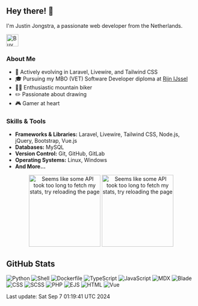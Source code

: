 ## Hey there! 👋

I'm Justin Jongstra, a passionate web developer from the Netherlands.

<a href='https://ko-fi.com/justinjongstra' target='_blank'><img height='32' style='border:0px;height:32px;' src='https://cdn.ko-fi.com/cdn/kofi2.png?v=3' border='0' alt='Buy Me a Coffee at ko-fi.com' /></a> 
<br>

### About Me
- 🌱 Actively evolving in Laravel, Livewire, and Tailwind CSS
- 🎓 Pursuing my MBO (VET) Software Developer diploma at [Rijn IJssel](https://www.rijnijssel.nl/)
- 🚵‍♂️ Enthusiastic mountain biker
- ✏️ Passionate about drawing
- 🎮 Gamer at heart

### Skills & Tools
- **Frameworks & Libraries:** Laravel, Livewire, Tailwind CSS, Node.js, jQuery, Bootstrap, Vue.js
- **Databases:** MySQL
- **Version Control:** Git, GitHub, GitLab
- **Operating Systems:** Linux, Windows
- **And More...**


<p align="center">
  <img style="height: 190px;" src="https://github-readme-stats-sigma-two-42.vercel.app/api?username=Justin0122&show_icons=true&theme=outrun" alt="Seems like some API took too long to fetch my stats, try reloading the page"/>
  <img style="height: 190px;" src="https://github-readme-stats-sigma-two-42.vercel.app/api/top-langs/?username=Justin0122&layout=compact&theme=outrun" alt="Seems like some API took too long to fetch my stats, try reloading the page"/>
</p>
</p>



## GitHub Stats
![Python](https://img.shields.io/badge/Python-.11%25-blue)
![Shell](https://img.shields.io/badge/Shell-.28%25-blue)
![Dockerfile](https://img.shields.io/badge/Dockerfile-0%25-blue)
![TypeScript](https://img.shields.io/badge/TypeScript-.02%25-blue)
![JavaScript](https://img.shields.io/badge/JavaScript-9.08%25-blue)
![MDX](https://img.shields.io/badge/MDX-3.23%25-blue)
![Blade](https://img.shields.io/badge/Blade-33.65%25-blue)
![CSS](https://img.shields.io/badge/CSS-1.40%25-blue)
![SCSS](https://img.shields.io/badge/SCSS-1.33%25-blue)
![PHP](https://img.shields.io/badge/PHP-49.80%25-blue)
![EJS](https://img.shields.io/badge/EJS-.49%25-blue)
![HTML](https://img.shields.io/badge/HTML-.06%25-blue)
![Vue](https://img.shields.io/badge/Vue-.50%25-blue)

Last update: Sat Sep  7 01:19:41 UTC 2024

